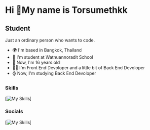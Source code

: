 Hi 🐐My name is Torsumethkk
============================

Student
-------

Just an ordinary person who wants to code.

* 🌍  I'm based in Bangkok, Thailand
* 📕  I'm student at Watnuannoradit School
* 📅  Now, I'm 16 years old
* 🧑‍💻  I'm Front End Devoloper and a little bit of Back End Devoloper
* ⌚  Now, I'm studying Back End Devoloper
### Skills

[![My Skills](https://skillicons.dev/icons?i=html,css,js,react,tailwind,python)]


### Socials

[![My Skills](https://skillicons.dev/icons?i=github,discord)]

